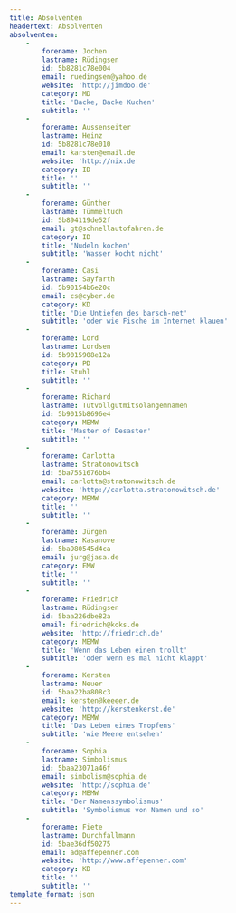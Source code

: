 ```yaml
---
title: Absolventen
headertext: Absolventen
absolventen:
    -
        forename: Jochen
        lastname: Rüdingsen
        id: 5b8281c78e004
        email: ruedingsen@yahoo.de
        website: 'http://jimdoo.de'
        category: MD
        title: 'Backe, Backe Kuchen'
        subtitle: ''
    -
        forename: Aussenseiter
        lastname: Heinz
        id: 5b8281c78e010
        email: karsten@email.de
        website: 'http://nix.de'
        category: ID
        title: ''
        subtitle: ''
    -
        forename: Günther
        lastname: Tümmeltuch
        id: 5b894119de52f
        email: gt@schnellautofahren.de
        category: ID
        title: 'Nudeln kochen'
        subtitle: 'Wasser kocht nicht'
    -
        forename: Casi
        lastname: Sayfarth
        id: 5b90154b6e20c
        email: cs@cyber.de
        category: KD
        title: 'Die Untiefen des barsch-net'
        subtitle: 'oder wie Fische im Internet klauen'
    -
        forename: Lord
        lastname: Lordsen
        id: 5b9015908e12a
        category: PD
        title: Stuhl
        subtitle: ''
    -
        forename: Richard
        lastname: Tutvollgutmitsolangemnamen
        id: 5b9015b8696e4
        category: MEMW
        title: 'Master of Desaster'
        subtitle: ''
    -
        forename: Carlotta
        lastname: Stratonowitsch
        id: 5ba7551676bb4
        email: carlotta@stratonowitsch.de
        website: 'http://carlotta.stratonowitsch.de'
        category: MEMW
        title: ''
        subtitle: ''
    -
        forename: Jürgen
        lastname: Kasanove
        id: 5ba980545d4ca
        email: jurg@jasa.de
        category: EMW
        title: ''
        subtitle: ''
    -
        forename: Friedrich
        lastname: Rüdingsen
        id: 5baa226dbe82a
        email: firedrich@koks.de
        website: 'http://friedrich.de'
        category: MEMW
        title: 'Wenn das Leben einen trollt'
        subtitle: 'oder wenn es mal nicht klappt'
    -
        forename: Kersten
        lastname: Neuer
        id: 5baa22ba808c3
        email: kersten@keeeer.de
        website: 'http://kerstenkerst.de'
        category: MEMW
        title: 'Das Leben eines Tropfens'
        subtitle: 'wie Meere entsehen'
    -
        forename: Sophia
        lastname: Simbolismus
        id: 5baa23071a46f
        email: simbolism@sophia.de
        website: 'http://sophia.de'
        category: MEMW
        title: 'Der Namenssymbolismus'
        subtitle: 'Symbolismus von Namen und so'
    -
        forename: Fiete
        lastname: Durchfallmann
        id: 5bae36df50275
        email: ad@affepenner.com
        website: 'http://www.affepenner.com'
        category: KD
        title: ''
        subtitle: ''
template_format: json
---
```


